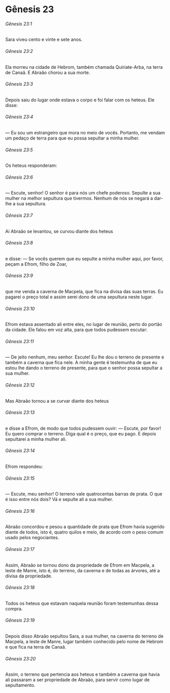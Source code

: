 # Gênesis 23

###### Gênesis 23:1

Sara viveu cento e vinte e sete anos.

###### Gênesis 23:2

Ela morreu na cidade de Hebrom, também chamada Quiriate-Arba, na terra de Canaã. E Abraão chorou a sua morte.

###### Gênesis 23:3

Depois saiu do lugar onde estava o corpo e foi falar com os heteus. Ele disse:

###### Gênesis 23:4

— Eu sou um estrangeiro que mora no meio de vocês. Portanto, me vendam um pedaço de terra para que eu possa sepultar a minha mulher.

###### Gênesis 23:5

Os heteus responderam:

###### Gênesis 23:6

— Escute, senhor! O senhor é para nós um chefe poderoso. Sepulte a sua mulher na melhor sepultura que tivermos. Nenhum de nós se negará a dar-lhe a sua sepultura.

###### Gênesis 23:7

Aí Abraão se levantou, se curvou diante dos heteus

###### Gênesis 23:8

e disse: — Se vocês querem que eu sepulte a minha mulher aqui, por favor, peçam a Efrom, filho de Zoar,

###### Gênesis 23:9

que me venda a caverna de Macpela, que fica na divisa das suas terras. Eu pagarei o preço total e assim serei dono de uma sepultura neste lugar.

###### Gênesis 23:10

Efrom estava assentado ali entre eles, no lugar de reunião, perto do portão da cidade. Ele falou em voz alta, para que todos pudessem escutar:

###### Gênesis 23:11

— De jeito nenhum, meu senhor. Escute! Eu lhe dou o terreno de presente e também a caverna que fica nele. A minha gente é testemunha de que eu estou lhe dando o terreno de presente, para que o senhor possa sepultar a sua mulher.

###### Gênesis 23:12

Mas Abraão tornou a se curvar diante dos heteus

###### Gênesis 23:13

e disse a Efrom, de modo que todos pudessem ouvir: — Escute, por favor! Eu quero comprar o terreno. Diga qual é o preço, que eu pago. E depois sepultarei a minha mulher ali.

###### Gênesis 23:14

Efrom respondeu:

###### Gênesis 23:15

— Escute, meu senhor! O terreno vale quatrocentas barras de prata. O que é isso entre nós dois? Vá e sepulte ali a sua mulher.

###### Gênesis 23:16

Abraão concordou e pesou a quantidade de prata que Efrom havia sugerido diante de todos, isto é, quatro quilos e meio, de acordo com o peso comum usado pelos negociantes.

###### Gênesis 23:17

Assim, Abraão se tornou dono da propriedade de Efrom em Macpela, a leste de Manre, isto é, do terreno, da caverna e de todas as árvores, até a divisa da propriedade.

###### Gênesis 23:18

Todos os heteus que estavam naquela reunião foram testemunhas dessa compra.

###### Gênesis 23:19

Depois disso Abraão sepultou Sara, a sua mulher, na caverna do terreno de Macpela, a leste de Manre, lugar também conhecido pelo nome de Hebrom e que fica na terra de Canaã.

###### Gênesis 23:20

Assim, o terreno que pertencia aos heteus e também a caverna que havia ali passaram a ser propriedade de Abraão, para servir como lugar de sepultamento.

